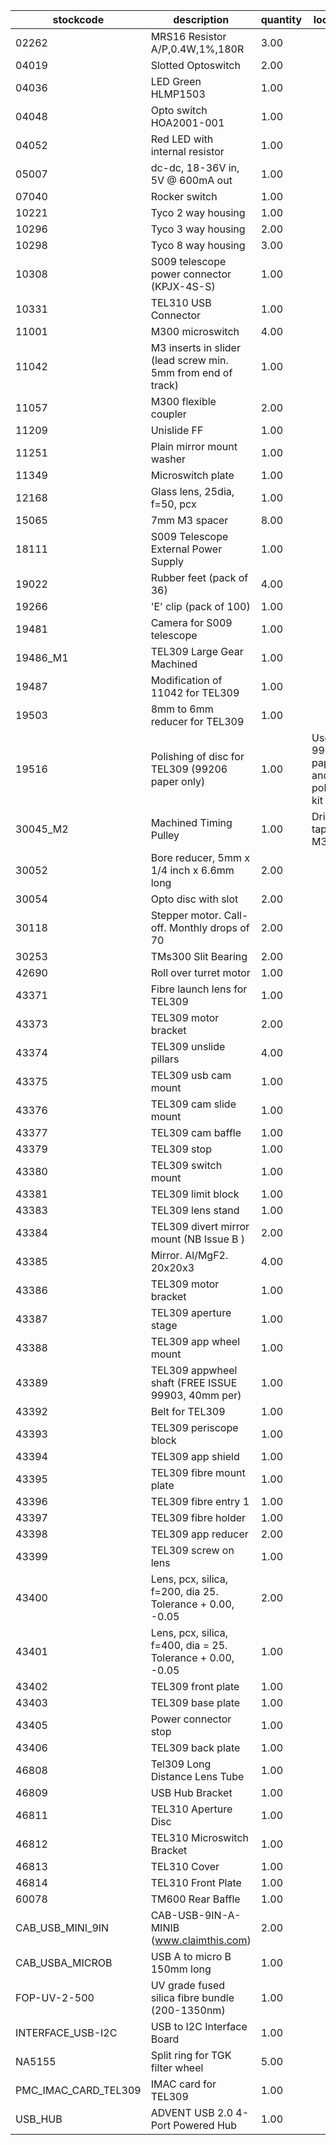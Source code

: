 |stockcode|description|quantity|location|
|---------|-----------|--------|--------|
|02262|MRS16 Resistor A/P,0.4W,1%,180R|3.00||
|04019|Slotted Optoswitch|2.00||
|04036|LED Green HLMP1503|1.00||
|04048|Opto switch  HOA2001-001|1.00||
|04052|Red LED with internal resistor|1.00||
|05007|dc-dc, 18-36V in,  5V @ 600mA out|1.00||
|07040|Rocker switch|1.00||
|10221|Tyco 2 way housing|1.00||
|10296|Tyco 3 way housing|2.00||
|10298|Tyco 8 way housing|3.00||
|10308|S009 telescope power connector (KPJX-4S-S)|1.00||
|10331|TEL310 USB Connector|1.00||
|11001|M300 microswitch|4.00||
|11042|M3 inserts in slider (lead screw min. 5mm from end of track)|1.00||
|11057|M300 flexible coupler|2.00||
|11209|Unislide FF|1.00||
|11251|Plain mirror mount washer|1.00||
|11349|Microswitch plate|1.00||
|12168|Glass lens, 25dia, f=50, pcx|1.00||
|15065|7mm M3 spacer|8.00||
|18111|S009 Telescope External  Power Supply|1.00||
|19022|Rubber feet (pack of 36)|4.00||
|19266|'E' clip (pack of 100)|1.00||
|19481|Camera for S009 telescope|1.00||
|19486_M1|TEL309 Large Gear Machined|1.00||
|19487|Modification of 11042 for TEL309|1.00||
|19503|8mm to 6mm reducer for TEL309|1.00||
|19516|Polishing of disc for TEL309 (99206 paper only)|1.00|Use 99206 paper and polishing kit|
|30045_M2|Machined Timing Pulley|1.00|Drill & tap hub M3|
|30052|Bore reducer, 5mm x 1/4 inch x 6.6mm long|2.00||
|30054|Opto disc with slot|2.00||
|30118|Stepper motor.  Call-off.  Monthly drops of 70|2.00||
|30253|TMs300 Slit Bearing|2.00||
|42690|Roll over turret motor|1.00||
|43371|Fibre launch lens for TEL309|1.00||
|43373|TEL309 motor bracket|2.00||
|43374|TEL309 unslide pillars|4.00||
|43375|TEL309 usb cam mount|1.00||
|43376|TEL309 cam slide mount|1.00||
|43377|TEL309 cam baffle|1.00||
|43379|TEL309 stop|1.00||
|43380|TEL309 switch mount|1.00||
|43381|TEL309 limit block|1.00||
|43383|TEL309 lens stand|1.00||
|43384|TEL309 divert mirror mount (NB  Issue  B )|2.00||
|43385|Mirror. Al/MgF2.  20x20x3|4.00||
|43386|TEL309 motor bracket|1.00||
|43387|TEL309 aperture stage|1.00||
|43388|TEL309 app wheel mount|1.00||
|43389|TEL309 appwheel shaft (FREE  ISSUE  99903, 40mm per)|1.00||
|43392|Belt for TEL309|1.00||
|43393|TEL309 periscope block|1.00||
|43394|TEL309 app shield|1.00||
|43395|TEL309 fibre mount plate|1.00||
|43396|TEL309 fibre entry 1|1.00||
|43397|TEL309 fibre holder|1.00||
|43398|TEL309 app reducer|2.00||
|43399|TEL309 screw on lens|1.00||
|43400|Lens, pcx, silica, f=200, dia 25. Tolerance + 0.00, -0.05|2.00||
|43401|Lens, pcx, silica, f=400, dia = 25. Tolerance + 0.00, -0.05|1.00||
|43402|TEL309 front plate|1.00||
|43403|TEL309 base plate|1.00||
|43405|Power connector stop|1.00||
|43406|TEL309 back plate|1.00||
|46808|Tel309 Long Distance Lens Tube|1.00||
|46809|USB Hub Bracket|1.00||
|46811|TEL310 Aperture Disc|1.00||
|46812|TEL310 Microswitch Bracket|1.00||
|46813|TEL310 Cover|1.00||
|46814|TEL310 Front Plate|1.00||
|60078|TM600 Rear Baffle|1.00||
|CAB_USB_MINI_9IN|CAB-USB-9IN-A-MINIB (www.claimthis.com)|2.00||
|CAB_USBA_MICROB|USB A to micro B 150mm long|1.00||
|FOP-UV-2-500|UV grade fused silica fibre bundle (200-1350nm)|1.00||
|INTERFACE_USB-I2C|USB to I2C Interface Board|1.00||
|NA5155|Split ring for TGK filter wheel|5.00||
|PMC_IMAC_CARD_TEL309|IMAC card for TEL309|1.00||
|USB_HUB|ADVENT USB 2.0 4-Port Powered Hub|1.00||
